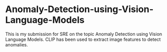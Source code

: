 # Anomaly-Detection-using-Vision-Language-Models
This is my submission for SRE on the topic Anomaly Detection using Vision Language Models. CLIP has been used to extract image features to detect anomalies.
